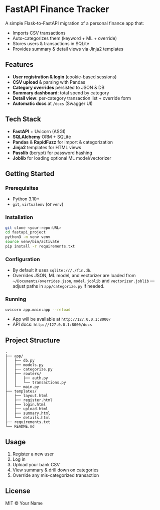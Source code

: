 # FastAPI Finance Tracker

A simple Flask-to-FastAPI migration of a personal finance app that:

- Imports CSV transactions
- Auto-categorizes them (keyword + ML + override)
- Stores users & transactions in SQLite
- Provides summary & detail views via Jinja2 templates

## Features

- **User registration & login** (cookie-based sessions)  
- **CSV upload** & parsing with Pandas  
- **Category overrides** persisted to JSON & DB  
- **Summary dashboard**: total spend by category  
- **Detail view**: per-category transaction list + override form  
- **Automatic docs** at `/docs` (Swagger UI)

## Tech Stack

- **FastAPI** + Uvicorn (ASGI)  
- **SQLAlchemy** ORM + SQLite  
- **Pandas** & **RapidFuzz** for import & categorization  
- **Jinja2** templates for HTML views  
- **Passlib** (bcrypt) for password hashing  
- **Joblib** for loading optional ML model/vectorizer

## Getting Started

### Prerequisites

- Python 3.10+  
- `git`, `virtualenv` (or `venv`)

### Installation

```bash
git clone <your-repo-URL>
cd fastapi_project
python3 -m venv venv
source venv/bin/activate
pip install -r requirements.txt
```

### Configuration

- By default it uses `sqlite:///./fin.db`.  
- Overrides JSON, ML model, and vectorizer are loaded from `~/Documents/overrides.json`, `model.joblib` and `vectorizer.joblib` — adjust paths in `app/categorize.py` if needed.

### Running

```bash
uvicorn app.main:app --reload
```

- App will be available at `http://127.0.0.1:8000/`  
- API docs: `http://127.0.0.1:8000/docs`

## Project Structure

```
.
├── app/
│   ├── db.py
│   ├── models.py
│   ├── categorize.py
│   ├── routers/
│   │   ├── auth.py
│   │   └── transactions.py
│   └── main.py
├── templates/
│   ├── layout.html
│   ├── register.html
│   ├── login.html
│   ├── upload.html
│   ├── summary.html
│   └── details.html
├── requirements.txt
└── README.md
```

## Usage

1. Register a new user  
2. Log in  
3. Upload your bank CSV  
4. View summary & drill down on categories  
5. Override any mis-categorized transaction

## License

MIT © Your Name
